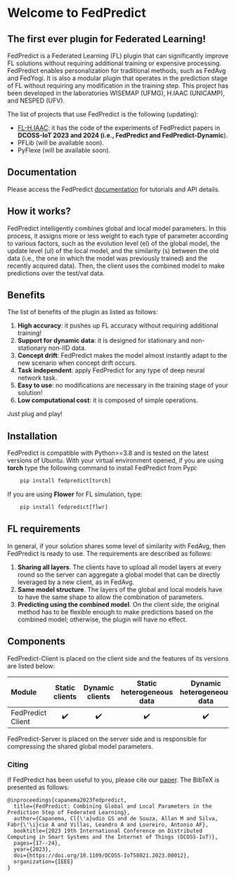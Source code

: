 
# Welcome to FedPredict
## The first ever plugin for Federated Learning!

FedPredict is a Federated Learning (FL) plugin that can significantly improve FL solutions without requiring additional training or expensive processing. 
FedPredict enables personalization for traditional methods, such as FedAvg and FedYogi. 
It is also a modular plugin that operates in the prediction stage of FL without requiring any modification in the training step. 
This project has been developed in the laboratories WISEMAP (UFMG), H.IAAC (UNICAMP), and NESPED (UFV).

The list of projects that use FedPredict is the following (updating):

- [FL-H.IAAC](https://github.com/AllanMSouza/FL-H.IAAC): it has the code of the experiments of FedPredict papers in **DCOSS-IoT 2023 and 2024 (i.e., FedPredict and FedPredict-Dynamic**).
- PFLib (will be available soon).
- PyFlexe (will be available soon).

## Documentation

Please access the FedPredict [documentation](https://claudiocapanema.github.io/fedpredict/) for tutorials and API details.

## How it works?

FedPredict intelligently combines global and local model parameters. In this process,
it assigns more or less weight to each type of parameter according to various factors, such as 
the evolution level (el) of the global model, the update level (ul) of the local model, and the 
similarity (s) between the old data (i.e., the one in which the model was previously trained) and 
the recently acquired data). Then, the client uses the combined model to make predictions over the test/val data.

## Benefits

The list of benefits of the plugin as listed as follows:

1. **High accuracy**: it pushes up FL accuracy without requiring additional training!
2. **Support for dynamic data**: it is designed for stationary and non-stationary non-IID data.
3. **Concept drift**: FedPredict makes the model almost instantly adapt to the new scenario when concept drift occurs.
4. **Task independent**: apply FedPredict for any type of deep neural network task.
2. **Easy to use**: no modifications are necessary in the training stage of your solution!
3. **Low computational cost**: it is composed of simple operations.

Just plug and play!

## Installation

FedPredict is compatible with Python>=3.8 and is tested on the latest versions of Ubuntu.
With your virtual environment opened, if you are using **torch** type the following command to install FedPredict from Pypi:

```python
    pip install fedpredict[torch]
```

If you are using **Flower** for FL simulation, type:

```python
    pip install fedpredict[flwr]
```

## FL requirements

In general, if your solution shares some level of similarity with FedAvg, then FedPredict is ready to use.
The requirements are described as follows:


1. **Sharing all layers**. The clients have to upload all model layers at every round so the server can aggregate a global model that can be directly leveraged by a new client, as in FedAvg.
2. **Same model structure**. The layers of the global and local models have to have the same shape to allow the combination of parameters.
3.  **Predicting using the combined model**. On the client side, the original method has to be flexible enough to make predictions based on the combined model; otherwise, the plugin will have no effect.

## Components

FedPredict-Client is placed on the client side and the features of its versions are listed below:

| Module               | Static clients | Dynamic clients | Static heterogeneous data | Dynamic heterogeneous data | 
|:---------------------|     :---:      |     :---:     |:-------------------------:|:--------------------------:|
| FedPredict Client    |    :heavy_check_mark:   |    :heavy_check_mark:   |             :heavy_check_mark:              |              :heavy_check_mark:              |

FedPredict-Server is placed on the server side and is responsible for compressing the shared global model parameters.

### Citing

If FedPredict has been useful to you, please cite our [paper](https://ieeexplore.ieee.org/abstract/document/10257293). The BibTeX is presented as follows:

```
@inproceedings{capanema2023fedpredict,
  title={FedPredict: Combining Global and Local Parameters in the Prediction Step of Federated Learning},
  author={Capanema, Cl{\'a}udio GS and de Souza, Allan M and Silva, Fabr{\'\i}cio A and Villas, Leandro A and Loureiro, Antonio AF},
  booktitle={2023 19th International Conference on Distributed Computing in Smart Systems and the Internet of Things (DCOSS-IoT)},
  pages={17--24},
  year={2023},
  doi={https://doi.org/10.1109/DCOSS-IoT58021.2023.00012},
  organization={IEEE}
}
```


